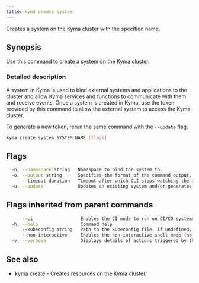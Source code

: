 ```yaml
---
title: kyma create system
---
```


Creates a system on the Kyma cluster with the specified name.

## Synopsis

Use this command to create a system on the Kyma cluster.

### Detailed description

A system in Kyma is used to bind external systems and applications to the cluster and allow Kyma services and functions to communicate with them and receive events.
Once a system is created in Kyma, use the token provided by this command to allow the external system to access the Kyma cluster.

To generate a new token, rerun the same command with the `--update` flag.



```bash
kyma create system SYSTEM_NAME [flags]
```

## Flags

```bash
  -n, --namespace string   Namespace to bind the system to.
  -o, --output string      Specifies the format of the command output. Supported formats: YAML, JSON.
      --timeout duration   Timeout after which CLI stops watching the installation progress. (default 2m0s)
  -u, --update             Updates an existing system and/or generates a new token for it.
```

## Flags inherited from parent commands

```bash
      --ci                  Enables the CI mode to run on CI/CD systems. It avoids any user interaction (such as no dialog prompts) and ensures that logs are formatted properly in log files (such as no spinners for CLI steps).
  -h, --help                Command help
      --kubeconfig string   Path to the kubeconfig file. If undefined, Kyma CLI uses the KUBECONFIG environment variable, or falls back "/$HOME/.kube/config".
      --non-interactive     Enables the non-interactive shell mode (no colorized output, no spinner)
  -v, --verbose             Displays details of actions triggered by the command.
```

## See also

* [kyma create](#kyma-create-kyma-create)	 - Creates resources on the Kyma cluster.

